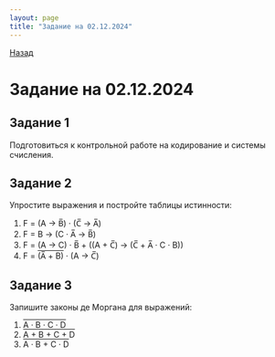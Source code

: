 ```yaml
---
layout: page
title: "Задание на 02.12.2024"
---
```


[Назад](/compsci/10b2024.html)

# Задание на 02.12.2024

## Задание 1

Подготовиться к контрольной работе на кодирование и системы счисления.

## Задание 2

Упростите выражения и постройте таблицы истинности:

1. F = (A &#8594; B&#773;) &middot; (C&#773; &#8594; A&#773;)
2. F = B &#8594; (C &middot; A&#773; &#8594; B&#773;)
3. F = (A &#8594; C) &middot; B&#773; + ((A + C&#773;) &#8594; (C&#773; + A&#773; &middot; C &middot; B))
4. F = <span style="text-decoration:overline">(A&#773; + B)</span> &middot; (A &#8594; C&#773;)

## Задание 3

Запишите законы де Моргана для выражений:

1. <span style="text-decoration:overline">A &middot; B &middot; C &middot; D</span>
2. <span style="text-decoration:overline">A + B + C + D</span>
3. <span style="text-decoration:overline">A &middot; B + C &middot; D</span>
